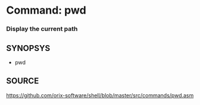 # Command: pwd

### Display the current path

## SYNOPSYS

+ pwd

## SOURCE

https://github.com/orix-software/shell/blob/master/src/commands/pwd.asm
